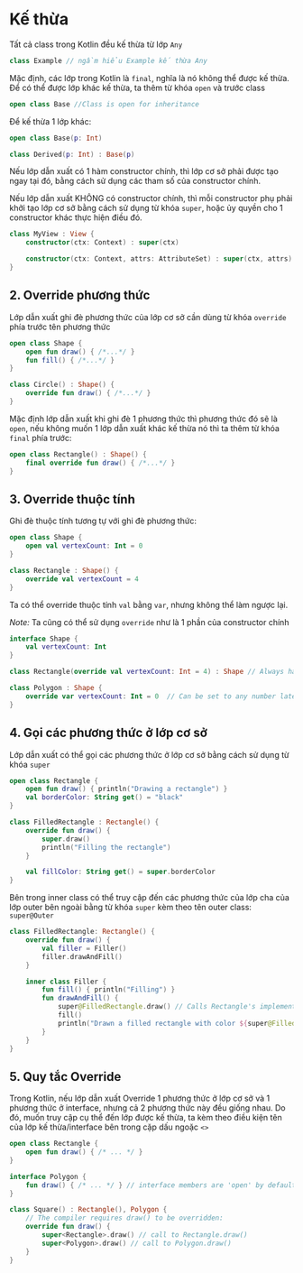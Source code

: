 # Kế thừa

Tất cả class trong Kotlin đều kế thừa từ lớp `Any`

```Kotlin
class Example // ngầm hiểu Example kế thừa Any
```

Mặc định, các lớp trong Kotlin là `final`, nghĩa là nó không thể được kế thừa. Để có thể được lớp khác kế thừa, ta thêm từ khóa `open` và trước class

```Kotlin
open class Base //Class is open for inheritance
```

Để kế thừa 1 lớp khác:

```Kotlin
open class Base(p: Int)

class Derived(p: Int) : Base(p)
```

Nếu lớp dẫn xuất có 1 hàm constructor chính, thì lớp cơ sở phải được tạo ngay tại đó, bằng cách sử dụng các tham số của constructor chính.

Nếu lớp dẫn xuất KHÔNG có constructor chính, thì mỗi constructor phụ phải khởi tạo lớp cơ sở bằng cách sử dụng từ khóa `super`, hoặc ủy quyền cho 1 constructor khác thực hiện điều đó.

```Kotlin
class MyView : View {
    constructor(ctx: Context) : super(ctx)

    constructor(ctx: Context, attrs: AttributeSet) : super(ctx, attrs)
}
```

## 2. Override phương thức

Lớp dẫn xuất ghi đè phương thức của lớp cơ sở cần dùng từ khóa `override` phía trước tên phương thức

```Kotlin
open class Shape {
    open fun draw() { /*...*/ }
    fun fill() { /*...*/ }
}

class Circle() : Shape() {
    override fun draw() { /*...*/ }
}
```

Mặc định lớp dẫn xuất khi ghi đè 1 phương thức thì phương thức đó sẽ là `open`, nếu không muốn 1 lớp dẫn xuất khác kế thừa nó thì ta thêm từ khóa `final` phía trước:

```Kotlin
open class Rectangle() : Shape() {
    final override fun draw() { /*...*/ }
}
```

## 3. Override thuộc tính

Ghi đè thuộc tính tương tự với ghi đè phương thức:

```Kotlin
open class Shape {
    open val vertexCount: Int = 0
}

class Rectangle : Shape() {
    override val vertexCount = 4
}
```

Ta có thể override thuộc tính `val` bằng `var`, nhưng không thể làm ngược lại.

*Note:* Ta cũng có thể sử dụng `override` như là 1 phần của constructor chính

```Kotlin
interface Shape {
    val vertexCount: Int
}

class Rectangle(override val vertexCount: Int = 4) : Shape // Always has 4 vertices

class Polygon : Shape {
    override var vertexCount: Int = 0  // Can be set to any number later
}
```

## 4. Gọi các phương thức ở lớp cơ sở

Lớp dẫn xuất có thể gọi các phương thức ở lớp cơ sở bằng cách sử dụng từ khóa `super`

```Kotlin
open class Rectangle {
    open fun draw() { println("Drawing a rectangle") }
    val borderColor: String get() = "black"
}

class FilledRectangle : Rectangle() {
    override fun draw() {
        super.draw()
        println("Filling the rectangle")
    }

    val fillColor: String get() = super.borderColor
}
```

Bên trong inner class có thể truy cập đến các phương thức của lớp cha của lớp outer bên ngoài bằng từ khóa `super` kèm theo tên outer class: `super@Outer`

```Kotlin
class FilledRectangle: Rectangle() {
    override fun draw() { 
        val filler = Filler()
        filler.drawAndFill()
    }

    inner class Filler {
        fun fill() { println("Filling") }
        fun drawAndFill() {
            super@FilledRectangle.draw() // Calls Rectangle's implementation of draw()
            fill()
            println("Drawn a filled rectangle with color ${super@FilledRectangle.borderColor}") // Uses Rectangle's implementation of borderColor's get()
        }
    }
}
```

## 5. Quy tắc Override

Trong Kotlin, nếu lớp dẫn xuất Override 1 phương thức ở lớp cơ sở và 1 phương thức ở interface, nhưng cả 2 phương thức này đều giống nhau. Do đó, muốn truy cập cụ thể đến lớp được kế thừa, ta kèm theo điều kiện tên của lớp kế thừa/interface bên trong cặp dấu ngoặc `<>`

```Kotlin
open class Rectangle {
    open fun draw() { /* ... */ }
}

interface Polygon {
    fun draw() { /* ... */ } // interface members are 'open' by default
}

class Square() : Rectangle(), Polygon {
    // The compiler requires draw() to be overridden:
    override fun draw() {
        super<Rectangle>.draw() // call to Rectangle.draw()
        super<Polygon>.draw() // call to Polygon.draw()
    }
}
```